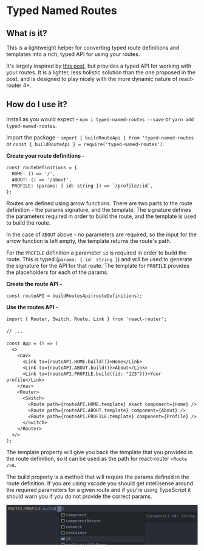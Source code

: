 # Typed Named Routes

## What is it?

This is a lightweight helper for converting typed route definitions and templates into a rich, typed API for using your routes.

It's largely inspired by [this post](https://www.blogreader.com.au/blog/named-routes-with-react-router.html), but provides a typed API for working with your routes. It is a lighter, less holistic solution than the one proposed in the post, and is designed to play nicely with the more dynamic nature of react-router 4+.

## How do I use it?

Install as you would expect - `npm i typed-named-routes --save` or `yarn add typed-named-routes`.

Import the package - `import { buildRouteApi } from 'typed-named-routes` or `const { buildRouteApi } = require('typed-named-routes')`.

**Create your route definitions -**

```TS
const routeDefinitions = {
  HOME: () => '/',
  ABOUT: () => '/about',
  PROFILE: (params: { id: string }) => `/profile/:id`,
};
```

Routes are defined using arrow functions. There are two parts to the route definition - the params signature, and the template. The signature defines the parameters required in order to build the route, and the template is used to build the route.

In the case of `ABOUT` above - no parameters are required, so the input for the arrow function is left empty, the template returns the route's path.

For the `PROFILE` definition a parameter `id` is required in order to build the route. This is typed (`params: { id: string }`) and will be used to generate the signature for the API for that route. The template for `PROFILE` provides the placeholders for each of the params.

**Create the route API -**

```TS
const routeAPI = buildRoutesApi(routeDefinitions);
```

**Use the routes API -**

```TSX
import { Router, Switch, Route, Link } from 'react-router';

// ...

const App = () => (
  <>
    <nav>
      <Link to={routeAPI.HOME.build()}>Home</Link>
      <Link to={routeAPI.ABOUT.build()}>About</Link>
      <Link to={routeAPI.PROFILE.build({id: "123"})}>Your profile</Link>
    </nav>
    <Router>
      <Switch>
        <Route path={routeAPI.HOME.template} exact component={Home} />
        <Route path={routeAPI.ABOUT.template} component={About} />
        <Route path={routeAPI.PROFILE.template} component={Profile} />
      </Switch>
    </Router>
  </>
);
```

The template property will give you back the template that you provided in the route definition, so it can be used as the path for react-router `<Route />`s.

The build property is a method that will require the params defined in the route definition. If you are using vscode you should get intellisense around the required parameters for a given route and if you're using TypeScript it should warn you if you do not provide the correct params.

![Image depicting intellisense at work](img/intellisense.png?raw=true)
